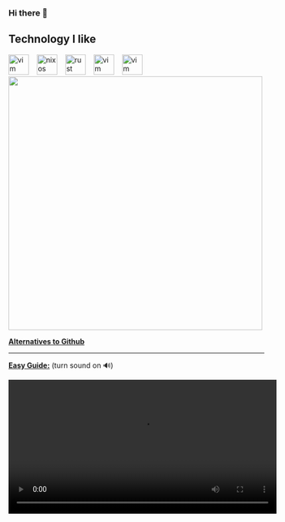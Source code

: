 ### Hi there 👋

<h2 align="left">Technology I like</h2>

<div align="left">
  <img src="https://github.com/marwin1991/profile-technology-icons/assets/76662862/2481dc48-be6b-4ebb-9e8c-3b957efe69fa" height="40" alt="vim logo"/><img width="12" />
  <img src="https://cdn.jsdelivr.net/gh/devicons/devicon/icons/nixos/nixos-original.svg" height="40" alt="nixos logo"/><img width="12" />
  <img src="https://github.com/loganmarchione/homelab-svg-assets/blob/main/assets/rust-crab.svg" height="40" alt="rust logo"/><img width="12"/>
  <img src="https://cdn.jsdelivr.net/gh/devicons/devicon/icons/vim/vim-original.svg" height="40" alt="vim logo"/><img width="12" />
  <img src="https://github-production-user-asset-6210df.s3.amazonaws.com/136815194/258326081-b113a23c-5c04-45aa-819c-bd04e8ac2a37.png" height="40" alt="vim logo"/><img width="12" />
  <!--
  <img src="" height="40" alt="vim logo"/><img width="12" />
  <img src="" height="40" alt="vim logo"/><img width="12" />
  <img src="" height="40" alt="vim logo"/><img width="12" />
  -->
</div>


<img src="https://user-images.githubusercontent.com/63428105/230638086-d033fa13-8c09-4398-84b1-27c13d00fd9c.png" width="500">


[**Alternatives to Github**](https://alternativeto.net/software/github/)

----

<ins> **Easy Guide:**</ins> (turn sound on 🔊)

<video style="width: 55vw; min-width: 330px;" src="https://user-images.githubusercontent.com/63428105/232229972-c736155a-6631-4a2b-98e5-cbb66914d611.mp4" controls="controls">
<!--
**theRoboxx/theRoboxx** is a ✨ _special_ ✨ repository because its `README.md` (this file) appears on your GitHub profile.

Here are some ideas to get you started:

- 🔭 I’m currently working on ...
- 🌱 I’m currently learning ...
- 👯 I’m looking to collaborate on ...
- 🤔 I’m looking for help with ...
- 💬 Ask me about ...
- 📫 How to reach me: ...
- 😄 Pronouns: ...
- ⚡ Fun fact: ...
-->
